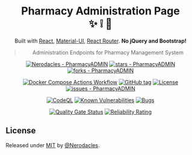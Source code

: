 <div align="center">

# Pharmacy Administration Page <br> :sparkles: :grey_exclamation: :hospital:

Built with [React](https://facebook.github.io/react/), [Material-UI](https://material-ui.com), [React Router](https://reacttraining.com/react-router/).
**No jQuery and Bootstrap!**


> Administration Endpoints for Pharmacy Management System

[![Nerodacles - PharmacyADMIN](https://img.shields.io/static/v1?label=Nerodacles&message=PharmacyADMIN&color=blue&logo=github)](https://github.com/Nerodacles/PharmacyADMIN "Go to GitHub repo")
[![stars - PharmacyADMIN](https://img.shields.io/github/stars/Nerodacles/PharmacyADMIN?style=social)](https://github.com/Nerodacles/PharmacyADMIN)
[![forks - PharmacyADMIN](https://img.shields.io/github/forks/Nerodacles/PharmacyADMIN?style=social)](https://github.com/Nerodacles/PharmacyADMIN)

[![Docker Compose Actions Workflow](https://github.com/Nerodacles/PharmacyADMIN/workflows/Docker%20Compose%20Actions%20Workflow/badge.svg)](https://github.com/Nerodacles/PharmacyADMIN/actions?query=workflow:"Docker+Compose+Actions+Workflow")
[![GitHub tag](https://img.shields.io/github/tag/Nerodacles/PharmacyADMIN?include_prereleases=&sort=semver&color=blue)](https://github.com/Nerodacles/PharmacyADMIN/releases/latest)
[![License](https://img.shields.io/badge/License-MIT-blue)](#license)
[![issues - PharmacyADMIN](https://img.shields.io/github/issues/Nerodacles/PharmacyADMIN)](https://github.com/Nerodacles/PharmacyADMIN/issues)

[![CodeQL](https://github.com/MichaelCurrin/badge-generator/workflows/CodeQL/badge.svg)](https://github.com/Nerodacles/PharmacyADMIN/actions?query=workflow%3ACodeQL "Code quality workflow status")
[![Known Vulnerabilities](https://snyk.io/test/github/MichaelCurrin/badge-generator/badge.svg?targetFile=package.json)](https://snyk.io/test/github/nerodacles/PharmacyADMIN?targetFile=package.json "Snyk vulnerabilities")
[![Bugs](https://sonarcloud.io/api/project_badges/measure?project=Nerodacles_PharmacyADMIN&metric=bugs)](https://sonarcloud.io/summary/new_code?id=Nerodacles_PharmacyADMIN)

[![Quality Gate Status](https://sonarcloud.io/api/project_badges/measure?project=Nerodacles_PharmacyADMIN&metric=alert_status)](https://sonarcloud.io/summary/new_code?id=Nerodacles_PharmacyADMIN)
[![Reliability Rating](https://sonarcloud.io/api/project_badges/measure?project=Nerodacles_PharmacyADMIN&metric=reliability_rating)](https://sonarcloud.io/summary/new_code?id=Nerodacles_PharmacyADMIN)

</div>

</div>

## License

Released under [MIT](/LICENSE) by [@Nerodacles](https://github.com/Nerodacles).
